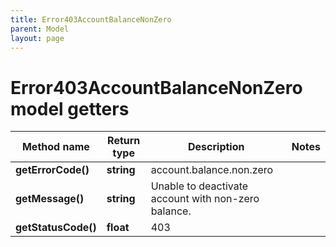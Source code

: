 ```yaml
---
title: Error403AccountBalanceNonZero
parent: Model
layout: page
---
```


# Error403AccountBalanceNonZero model getters

Method name | Return type | Description | Notes
------------ | ------------- | ------------- | -------------
**getErrorCode()** | **string** | account.balance.non.zero |
**getMessage()** | **string** | Unable to deactivate account with non-zero balance. |
**getStatusCode()** | **float** | 403 |

